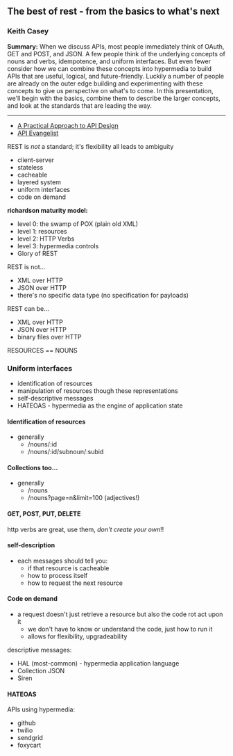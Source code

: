 ## The best of rest - from the basics to what's next

### Keith Casey

__Summary:__
When we discuss APIs, most people immediately think of OAuth, GET and POST, and JSON. A few people think of the underlying concepts of nouns and verbs, idempotence, and uniform interfaces. But even fewer consider how we can combine these concepts into hypermedia to build APIs that are useful, logical, and future-friendly. Luckily a number of people are already on the outer edge building and experimenting with these concepts to give us perspective on what's to come. In this presentation, we'll begin with the basics, combine them to describe the larger concepts, and look at the standards that are leading the way.

---

* [A Practical Approach to API Design](https://leanpub.com/restful-api-design)
* [API Evangelist](http://apievangelist.com/)

REST is _not_ a standard; it's flexibility all leads to ambiguity

* client-server
* stateless
* cacheable
* layered system
* uniform interfaces
* code on demand

**richardson maturity model:**

* level 0: the swamp of POX (plain old XML)
* level 1: resources
* level 2: HTTP Verbs
* level 3: hypermedia controls
* Glory of REST

REST is not...

* XML over HTTP
* JSON over HTTP
* there's no specific data type (no specification for payloads)

REST can be...

* XML over HTTP
* JSON over HTTP
* binary files over HTTP

RESOURCES == NOUNS

### Uniform interfaces

* identification of resources
* manipulation of resources though these representations
* self-descriptive messages
* HATEOAS - hypermedia as the engine of application state

#### Identification of resources
* generally
	* /nouns/:id
	* /nouns/:id/subnoun/:subid


#### Collections too...
* generally
	* /nouns
	* /nouns?page=n&limit=100 (adjectives!)


#### GET, POST, PUT, DELETE

http verbs are great, use them, _don't create your own_!!

#### self-description

* each messages should tell you:
	* if that resource is cacheable
	* how to process itself
	* how to request the next resource

#### Code on demand

* a request doesn't just retrieve a resource but also the code rot act upon it
	* we don't have to know or understand the code, just how to run it
	* allows for flexibility, upgradeability

descriptive messages:

* HAL (most-common) - hypermedia application language
* Collection JSON
* Siren

#### HATEOAS

APIs using hypermedia:

* github
* twilio
* sendgrid
* foxycart

